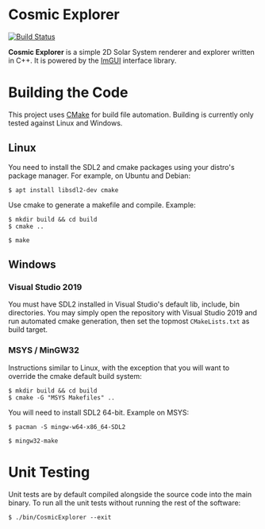 # Cosmic Explorer
[![Build Status](https://travis-ci.com/Doohl/Cosmic-Explorer.svg?branch=master)](https://travis-ci.com/Doohl/Cosmic-Explorer)

**Cosmic Explorer** is a simple 2D Solar System renderer and explorer written in C++. It is powered by the [ImGUI](https://github.com/ocornut/imgui) interface library.

# Building the Code

This project uses [CMake](https://cmake.org/) for build file automation. Building is currently only tested against Linux and Windows.

## Linux
You need to install the SDL2 and cmake packages using your distro's package manager. For example, on Ubuntu and Debian:
```console
$ apt install libsdl2-dev cmake
```
Use cmake to generate a makefile and compile. Example:
```console
$ mkdir build && cd build
$ cmake ..
```
```console
$ make
```

## Windows

### Visual Studio 2019
You must have SDL2 installed in Visual Studio's default lib, include, bin directories. You may simply open the repository with Visual Studio 2019 and run automated cmake generation, then set the topmost `CMakeLists.txt` as build target.

### MSYS / MinGW32
Instructions similar to Linux, with the exception that you will want to override the cmake default build system:
```console
$ mkdir build && cd build
$ cmake -G "MSYS Makefiles" ..
```

You will need to install SDL2 64-bit. Example on MSYS:
```console
$ pacman -S mingw-w64-x86_64-SDL2
```

```console
$ mingw32-make
```

# Unit Testing

Unit tests are by default compiled alongside the source code into the main binary. To run all the unit tests without running the rest of the software:
```console
$ ./bin/CosmicExplorer --exit
```